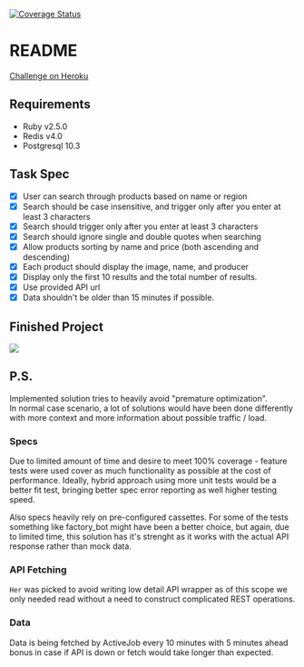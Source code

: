 [![Coverage Status](https://coveralls.io/repos/github/aterris/simplecov-shield/badge.svg?branch=master)](https://coveralls.io/github/aterris/simplecov-shield?branch=master)

# README

[Challenge on Heroku](https://verve-challenge.herokuapp.com/)

## Requirements
* Ruby v2.5.0
* Redis v4.0
* Postgresql 10.3

## Task Spec

- [x]  User can search through products based on name or region
- [x]  Search should be case insensitive, and trigger only after you enter at least 3 characters
- [x]  Search should trigger only after you enter at least 3 characters
- [x]  Search should ignore single and double quotes when searching
- [x]  Allow products sorting by name and price (both ascending and descending)
- [x]  Each product should display the image, name, and producer
- [x]  Display only the first 10 results and the total number of results.
- [x]  Use provided API url
- [x]  Data shouldn't be older than 15 minutes if possible.

## Finished Project
![](https://api.monosnap.com/rpc/file/download?id=BXjK0z8gu1wGFYW7Or6oaQDePoUI2h)


## P.S.
Implemented solution tries to heavily avoid "premature optimization". <br>
In normal case scenario, a lot of solutions would have been done differently with more context and more information about possible traffic / load.

### Specs
Due to limited amount of time and desire to meet 100% coverage - feature tests were used cover as much functionality as possible at the cost of performance.
Ideally, hybrid approach using more unit tests would be a better fit test, bringing better spec error reporting as well higher testing speed.

Also specs heavily rely on pre-configured cassettes.
For some of the tests something like factory_bot might have been a better choice, but again, due to limited time, this solution has it's strenght as it works with the actual API response rather than mock data.
### API Fetching
`Her` was picked to avoid writing low detail API wrapper as of this scope we only needed read without a need to construct complicated REST operations.
### Data
Data is being fetched by ActiveJob every 10 minutes with 5 minutes ahead bonus in case if API is down or fetch would take longer than expected. 